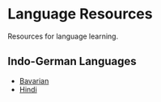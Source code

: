 # Language Resources
Resources for language learning.


## Indo-German Languages

* [Bavarian](./bar.md)
* [Hindi](./hi.md)

